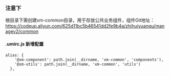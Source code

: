 ### 注意下

根目录下需创建xm-common目录，用于存放公共业务组件，组件Git地址：https://codeup.aliyun.com/625d11bc5b46541dd2fe9b4a/zhihuiyuanqu/managev2/common


#### .umirc.js 新增配置


```
alias: {
    '@xm-component': path.join(__dirname, 'xm-common', 'components'),
    '@xm-utils': path.join(__dirname, 'xm-common', 'utils')
  },
```
